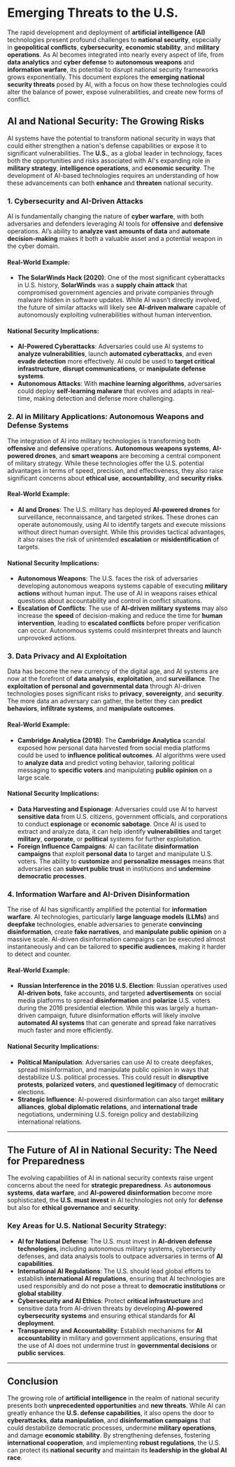 # **Emerging Threats to the U.S.**

The rapid development and deployment of **artificial intelligence (AI)** technologies present profound challenges to **national security**, especially in **geopolitical conflicts**, **cybersecurity**, **economic stability**, and **military operations**. As AI becomes integrated into nearly every aspect of life, from **data analytics** and **cyber defense** to **autonomous weapons** and **information warfare**, its potential to disrupt national security frameworks grows exponentially. This document explores the **emerging national security threats** posed by AI, with a focus on how these technologies could alter the balance of power, expose vulnerabilities, and create new forms of conflict.

## **AI and National Security: The Growing Risks**

AI systems have the potential to transform national security in ways that could either strengthen a nation's defense capabilities or expose it to significant vulnerabilities. The **U.S.**, as a global leader in technology, faces both the opportunities and risks associated with AI's expanding role in **military strategy**, **intelligence operations**, and **economic security**. The development of AI-based technologies requires an understanding of how these advancements can both **enhance** and **threaten** national security.

### **1. Cybersecurity and AI-Driven Attacks**

AI is fundamentally changing the nature of **cyber warfare**, with both adversaries and defenders leveraging AI tools for **offensive** and **defensive** operations. AI’s ability to **analyze vast amounts of data** and **automate decision-making** makes it both a valuable asset and a potential weapon in the cyber domain.

#### **Real-World Example:**
- **The SolarWinds Hack (2020)**: One of the most significant cyberattacks in U.S. history, **SolarWinds** was a **supply chain attack** that compromised government agencies and private companies through malware hidden in software updates. While AI wasn’t directly involved, the future of similar attacks will likely see **AI-driven malware** capable of autonomously exploiting vulnerabilities without human intervention.

#### **National Security Implications:**
- **AI-Powered Cyberattacks**: Adversaries could use AI systems to **analyze vulnerabilities**, launch **automated cyberattacks**, and even **evade detection** more effectively. AI could be used to **target critical infrastructure**, **disrupt communications**, or **manipulate defense systems**.
- **Autonomous Attacks**: With **machine learning algorithms**, adversaries could deploy **self-learning malware** that evolves and adapts in real-time, making detection and defense more challenging.

### **2. AI in Military Applications: Autonomous Weapons and Defense Systems**

The integration of AI into military technologies is transforming both **offensive** and **defensive** operations. **Autonomous weapons systems**, **AI-powered drones**, and **smart weapons** are becoming a central component of military strategy. While these technologies offer the U.S. potential advantages in terms of speed, precision, and effectiveness, they also raise significant concerns about **ethical use**, **accountability**, and **security risks**.

#### **Real-World Example:**
- **AI and Drones**: The U.S. military has deployed **AI-powered drones** for surveillance, reconnaissance, and targeted strikes. These drones can operate autonomously, using AI to identify targets and execute missions without direct human oversight. While this provides tactical advantages, it also raises the risk of unintended **escalation** or **misidentification** of targets.

#### **National Security Implications:**
- **Autonomous Weapons**: The U.S. faces the risk of adversaries developing autonomous weapons systems capable of executing **military actions** without human input. The use of AI in weapons raises ethical questions about accountability and control in conflict situations.
- **Escalation of Conflicts**: The use of **AI-driven military systems** may also increase the **speed** of decision-making and reduce the time for **human intervention**, leading to **escalated conflicts** before proper verification can occur. Autonomous systems could misinterpret threats and launch unprovoked actions.

### **3. Data Privacy and AI Exploitation**

Data has become the new currency of the digital age, and AI systems are now at the forefront of **data analysis**, **exploitation**, and **surveillance**. The **exploitation of personal and governmental data** through AI-driven technologies poses significant risks to **privacy**, **sovereignty**, and **security**. The more data an adversary can gather, the better they can **predict behaviors**, **infiltrate systems**, and **manipulate outcomes**.

#### **Real-World Example:**
- **Cambridge Analytica (2018)**: The **Cambridge Analytica** scandal exposed how personal data harvested from social media platforms could be used to **influence political outcomes**. AI algorithms were used to **analyze data** and predict voting behavior, tailoring political messaging to **specific voters** and manipulating **public opinion** on a large scale.

#### **National Security Implications:**
- **Data Harvesting and Espionage**: Adversaries could use AI to harvest **sensitive data** from U.S. citizens, government officials, and corporations to conduct **espionage** or **economic sabotage**. Once AI is used to extract and analyze data, it can help identify **vulnerabilities** and target **military**, **corporate**, or **political** systems for further exploitation.
- **Foreign Influence Campaigns**: AI can facilitate **disinformation campaigns** that exploit **personal data** to target and manipulate U.S. voters. The ability to **customize** and **personalize messages** means that adversaries can **subvert public trust** in institutions and **undermine democratic processes**.

### **4. Information Warfare and AI-Driven Disinformation**

The rise of AI has significantly amplified the potential for **information warfare**. AI technologies, particularly **large language models (LLMs)** and **deepfake** technologies, enable adversaries to generate **convincing disinformation**, create **fake narratives**, and **manipulate public opinion** on a massive scale. AI-driven disinformation campaigns can be executed almost instantaneously and can be tailored to **specific audiences**, making it harder to detect and counter.

#### **Real-World Example:**
- **Russian Interference in the 2016 U.S. Election**: Russian operatives used **AI-driven bots**, fake accounts, and targeted **advertisements** on social media platforms to spread **disinformation** and **polarize** U.S. voters during the 2016 presidential election. While this was largely a human-driven campaign, future disinformation efforts will likely involve **automated AI systems** that can generate and spread fake narratives much faster and more efficiently.

#### **National Security Implications:**
- **Political Manipulation**: Adversaries can use AI to create deepfakes, spread misinformation, and manipulate public opinion in ways that destabilize U.S. political processes. This could result in **disruptive protests**, **polarized voters**, and **questioned legitimacy** of democratic elections.
- **Strategic Influence**: AI-powered disinformation can also target **military alliances**, **global diplomatic relations**, and **international trade** negotiations, undermining U.S. foreign policy and destabilizing international relations.

---

## **The Future of AI in National Security: The Need for Preparedness**

The evolving capabilities of AI in national security contexts raise urgent concerns about the need for **strategic preparedness**. As **autonomous systems**, **data warfare**, and **AI-powered disinformation** become more sophisticated, the **U.S. must invest** in AI technologies not only for **defense** but also for **ethical governance** and **security**.

### **Key Areas for U.S. National Security Strategy**:
- **AI for National Defense**: The U.S. must invest in **AI-driven defense technologies**, including autonomous military systems, cybersecurity defenses, and data analysis tools to outpace adversaries in terms of **AI capabilities**.
- **International AI Regulations**: The U.S. should lead global efforts to establish **international AI regulations**, ensuring that AI technologies are used responsibly and do not pose a threat to **democratic institutions** or **global stability**.
- **Cybersecurity and AI Ethics**: Protect **critical infrastructure** and sensitive data from AI-driven threats by developing **AI-powered cybersecurity systems** and ensuring ethical standards for **AI deployment**.
- **Transparency and Accountability**: Establish mechanisms for **AI accountability** in military and government applications, ensuring that the use of AI does not undermine trust in **governmental decisions** or **public services**.

---

## **Conclusion**

The growing role of **artificial intelligence** in the realm of national security presents both **unprecedented opportunities** and **new threats**. While AI can greatly enhance the **U.S. defense capabilities**, it also opens the door to **cyberattacks**, **data manipulation**, and **disinformation campaigns** that could destabilize democratic processes, undermine **military operations**, and damage **economic stability**. By strengthening defenses, fostering **international cooperation**, and implementing **robust regulations**, the U.S. can protect its **national security** and maintain its **leadership in the global AI race**.

